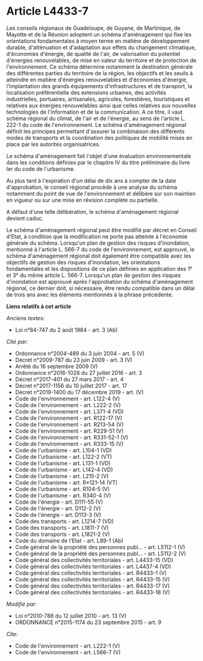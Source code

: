 # Article L4433-7

Les conseils régionaux de Guadeloupe, de Guyane, de Martinique, de Mayotte et de la Réunion adoptent un schéma d'aménagement
qui fixe les orientations fondamentales à moyen terme en matière de développement durable, d'atténuation et d'adaptation aux
effets du changement climatique, d'économies d'énergie, de qualité de l'air, de valorisation du potentiel d'énergies
renouvelables, de mise en valeur du territoire et de protection de l'environnement. Ce schéma détermine notamment la
destination générale des différentes parties du territoire de la région, les objectifs et les seuils à atteindre en matière
d'énergies renouvelables et d'économies d'énergie, l'implantation des grands équipements d'infrastructures et de transport,
la localisation préférentielle des extensions urbaines, des activités industrielles, portuaires, artisanales, agricoles,
forestières, touristiques et relatives aux énergies renouvelables ainsi que celles relatives aux nouvelles technologies de
l'information et de la communication. A ce titre, il vaut schéma régional du climat, de l'air et de l'énergie, au sens de
l'article L. 222-1 du code de l'environnement. Le schéma d'aménagement régional définit les principes permettant d'assurer la
combinaison des différents modes de transports et la coordination des politiques de mobilité mises en place par les autorités
organisatrices. 

Le schéma d'aménagement fait l'objet d'une évaluation environnementale dans les conditions définies par le chapitre IV du
titre préliminaire du livre Ier du code de l'urbanisme. 

Au plus tard à l'expiration d'un délai de dix ans à compter de la date d'approbation, le conseil régional procède à une
analyse du schéma notamment du point de vue de l'environnement et délibère sur son maintien en vigueur ou sur une mise en
révision complète ou partielle. 

A défaut d'une telle délibération, le schéma d'aménagement régional devient caduc. 

Le schéma d'aménagement régional peut être modifié par décret en Conseil d'Etat, à condition que la modification ne porte pas
atteinte à l'économie générale du schéma. Lorsqu'un plan de gestion des risques d'inondation, mentionné à l'article L. 566-7
du code de l'environnement, est approuvé, le schéma d'aménagement régional doit également être compatible avec les objectifs
de gestion des risques d'inondation, les orientations fondamentales et les dispositions de ce plan définies en application
des 1° et 3° du même article L. 566-7. Lorsqu'un plan de gestion des risques d'inondation est approuvé après l'approbation du
schéma d'aménagement régional, ce dernier doit, si nécessaire, être rendu compatible dans un délai de trois ans avec les
éléments mentionnés à la phrase précédente.

**Liens relatifs à cet article**

_Anciens textes_:

  - Loi n°84-747 du 2 août 1984 - art. 3 (Ab)

_Cité par_:

  - Ordonnance n°2004-489 du 3 juin 2004 - art. 5 (V)
  - Décret n°2009-787 du 23 juin 2009 - art. 3 (V)
  - Arrêté du 16 septembre 2009 (V)
  - Ordonnance n°2016-1028 du 27 juillet 2016 - art. 3
  - Décret n°2017-401 du 27 mars 2017 - art. 4
  - Décret n°2017-1156 du 10 juillet 2017 - art. 17
  - Décret n°2019-1400 du 17 décembre 2019 - art. (V)
  - Code de l'environnement - art. L122-4 (V)
  - Code de l'environnement - art. L222-2 (V)
  - Code de l'environnement - art. L371-4 (VD)
  - Code de l'environnement - art. R122-17 (V)
  - Code de l'environnement - art. R213-54 (V)
  - Code de l'environnement - art. R229-51 (V)
  - Code de l'environnement - art. R331-52-1 (V)
  - Code de l'environnement - art. R333-15 (V)
  - Code de l'urbanisme - art. L104-1 (VD)
  - Code de l'urbanisme - art. L122-2 (VT)
  - Code de l'urbanisme - art. L131-1 (VD)
  - Code de l'urbanisme - art. L142-4 (VD)
  - Code de l'urbanisme - art. L215-2 (V)
  - Code de l'urbanisme - art. R*121-14 (VT)
  - Code de l'urbanisme - art. R104-5 (V)
  - Code de l'urbanisme - art. R340-4 (V)
  - Code de l'énergie - art. D111-55 (V)
  - Code de l'énergie - art. D112-2 (V)
  - Code de l'énergie - art. D113-3 (V)
  - Code des transports - art. L1214-7 (VD)
  - Code des transports - art. L1811-7 (V)
  - Code des transports - art. L1821-2 (V)
  - Code du domaine de l'Etat - art. L89-1 (Ab)
  - Code général de la propriété des personnes publ... - art. L5112-1 (V)
  - Code général de la propriété des personnes publ... - art. L5112-2 (V)
  - Code général des collectivités territoriales - art. L4433-15 (VD)
  - Code général des collectivités territoriales - art. L4437-4 (VD)
  - Code général des collectivités territoriales - art. R4433-1 (V)
  - Code général des collectivités territoriales - art. R4433-15 (V)
  - Code général des collectivités territoriales - art. R4433-17 (V)
  - Code général des collectivités territoriales - art. R4433-18 (V)

_Modifié par_:

  - Loi n°2010-788 du 12 juillet 2010 - art. 13 (V)
  - ORDONNANCE n°2015-1174 du 23 septembre 2015 - art. 9

_Cite_:

  - Code de l'environnement - art. L222-1 (V)
  - Code de l'environnement - art. L566-7 (V)
